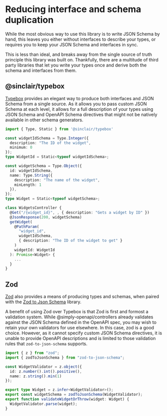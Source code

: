# Reducing interface and schema duplication

While the most obvious way to use this library is to write JSON Schema by hand, this leaves you either without interfaces to describe your types, or requires you to keep your JSON Schema and interfaces in sync.

This is less than ideal, and breaks away from the single source of truth principle this library was built on. Thankfully, there are a multitude of third party libraries that let you write your types once and derive both the schema and interfaces from them.

## @sinclair/typebox

[Typebox](https://www.npmjs.com/package/@sinclair/typebox) provides an elegant way to produce both interfaces and JSON Schema from a single source. As it allows you to pass custom JSON Schema at each level, it allows for a full description of your types using JSON Schema and OpenAPI Schema directives that might not be natively available in other schema generators.

```typescript
import { Type, Static } from '@sinclair/typebox'

const widgetIdSchema = Type.Integer({
  description: "The ID of the widget",
  minimum: 0
});
type WidgetId = Static<typeof widgetIdSchema>;

const widgetSchema = Type.Object({
  id: widgetIdSchema,
  name: Type.String({
    description: "The name of the widget",
    minLength: 1
  }),
});
type Widget = Static<typeof widgetSchema>;

class WidgetsController {
  @Get("/{widget_id}", , { description: "Gets a widget by ID" })
  @JsonResponse(200, widgetSchema)
  getWidget(
    @PathParam(
      "widget_id",
      widgetIdSchema,
      { description: "The ID of the widget to get" }
    )
    widgetId: WidgetId
  ): Promise<Widget> {
    ...
  }
}

```

## Zod

[Zod](https://zod.dev/) also provides a means of producing types and schemas, when paired with the [Zod to Json Schema](https://github.com/StefanTerdell/zod-to-json-schema) library.

A benefit of using Zod over Typebox is that Zod is first and formost a validation system. While @simply-openapi/controllers already validates against the JSON Schema defined in the OpenAPI spec, you may wish to retain your own validators for use elsewhere. In this case, zod is a good choice. However, as it cannot specify custom JSON Schema directives, it is unable to provide OpenAPI descriptions and is limited to those validation rules that `zod-to-json-schema` supports.

```typescript
import { z } from "zod";
import { zodToJsonSchema } from "zod-to-json-schema";

const WidgetValidator = z.object({
  id: z.number().int().positive(),
  name: z.string().min(1)
});

export type Widget = z.infer<WidgetValidator>();
export const widgetSchema = zodToJsonSchema(WidgetValidator);
export function validateWidgetOrThrow(widget: Widget) {
  WidgetValidator.parse(widget);
}
```
